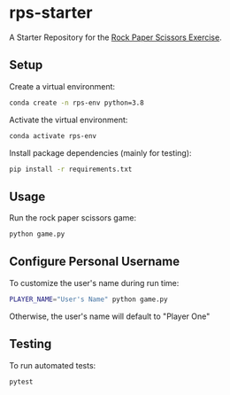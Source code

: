 # rps-starter

A Starter Repository for the [Rock Paper Scissors Exercise](https://github.com/prof-rossetti/intro-to-python/blob/main/exercises/rock-paper-scissors/README.md).

## Setup

Create a virtual environment:

```sh
conda create -n rps-env python=3.8
```

Activate the virtual environment:

```sh
conda activate rps-env
```

Install package dependencies (mainly for testing):

```sh
pip install -r requirements.txt
```

## Usage

Run the rock paper scissors game:

```sh
python game.py
```
## Configure Personal Username
To customize the user's name during run time: 

```sh
PLAYER_NAME="User's Name" python game.py
```

Otherwise, the user's name will default to "Player One"

## Testing

To run automated tests:

```sh
pytest
```
